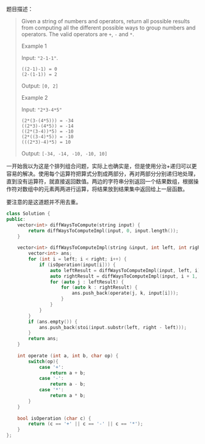 题目描述：

> Given a string of numbers and operators, return all possible results from computing all the different possible ways to group numbers and operators. The valid operators are `+`, `-` and `*`.
>
> Example 1
>
> Input: `"2-1-1"`.
>
> ```
> ((2-1)-1) = 0
> (2-(1-1)) = 2
> ```
>
> Output: `[0, 2]`
>
> Example 2
>
> Input: `"2*3-4*5"`
>
> ```
> (2*(3-(4*5))) = -34
> ((2*3)-(4*5)) = -14
> ((2*(3-4))*5) = -10
> (2*((3-4)*5)) = -10
> (((2*3)-4)*5) = 10
> ```
>
> Output: `[-34, -14, -10, -10, 10]`

一开始我以为这是个排列组合问题，实际上也确实是，但是使用分治+递归可以更容易的解决。使用每个运算符把算式分割成两部分，再对两部分分别递归地处理，直到没有运算符，就直接返回数值。两边的字符串分别返回一个结果数组，根据操作符对数组中的元素两两进行运算，将结果放到结果集中返回给上一层函数。

要注意的是这道题并不用去重。

```c++
class Solution {
public:
    vector<int> diffWaysToCompute(string input) {
        return diffWaysToComputeImpl(input, 0, input.length());
    }
    
    vector<int> diffWaysToComputeImpl(string &input, int left, int right) {
        vector<int> ans;
        for (int i = left; i < right; i++) {
            if (isOperation(input[i])) {
                auto leftResult = diffWaysToComputeImpl(input, left, i);
                auto rightResult = diffWaysToComputeImpl(input, i + 1, right);
                for (auto j : leftResult) {
                    for (auto k : rightResult) {
                        ans.push_back(operate(j, k, input[i]));
                    }
                }
            }
        }
        if (ans.empty()) {
            ans.push_back(stoi(input.substr(left, right - left)));
        }
        return ans;
    }
    
    int operate (int a, int b, char op) {
        switch(op){
            case '+':
                return a + b;
            case '-':
                return a - b;
            case '*':
                return a * b;
        }
    }
    
    bool isOperation (char c) {
        return (c == '+' || c == '-' || c == '*');
    }
};
```

